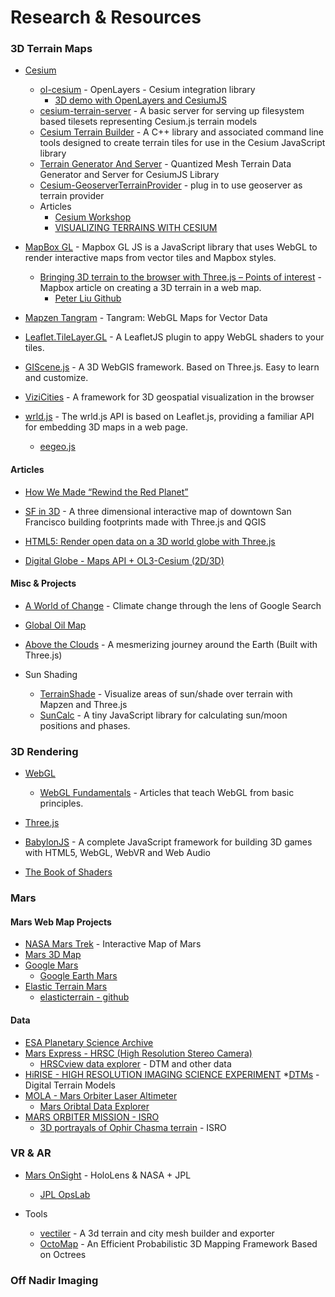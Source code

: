 # Research & Resources

### 3D Terrain Maps

* [Cesium](https://cesiumjs.org/)
  * [ol-cesium](http://openlayers.org/ol-cesium/) - OpenLayers - Cesium integration library
    * [3D demo with OpenLayers and CesiumJS](http://blog.awesomemap.tools/3d-demo-with-openlayers-and-cesium/)
  * [cesium-terrain-server](https://github.com/geo-data/cesium-terrain-server) - A basic server for serving up filesystem based tilesets representing Cesium.js terrain models
  * [Cesium Terrain Builder](https://github.com/geo-data/cesium-terrain-builder) - A C++ library and associated command line tools designed to create terrain tiles for use in the Cesium JavaScript library
  * [Terrain Generator And Server](https://github.com/Nymria/TGS) - Quantized Mesh Terrain Data Generator and Server for CesiumJS Library
  * [Cesium-GeoserverTerrainProvider](https://github.com/kaktus40/Cesium-GeoserverTerrainProvider) - plug in to use geoserver as terrain provider
  * Articles
    * [Cesium Workshop](https://cesiumjs.org/tutorials/Cesium-Workshop/)
    * [VISUALIZING TERRAINS WITH CESIUM](https://bertt.wordpress.com/2016/12/08/visualizing-terrains-with-cesium/)

* [MapBox GL](https://www.mapbox.com/mapbox-gl-js/api/) - Mapbox GL JS is a JavaScript library that uses WebGL to render interactive maps from vector tiles and Mapbox styles.
  * [Bringing 3D terrain to the browser with Three.js – Points of interest](https://blog.mapbox.com/bringing-3d-terrain-to-the-browser-with-three-js-410068138357) - Mapbox article on creating a 3D terrain in a web map.
    * [Peter Liu Github](https://github.com/peterqliu)

* [Mapzen Tangram](https://github.com/tangrams/tangram) - Tangram: WebGL Maps for Vector Data

* [Leaflet.TileLayer.GL](https://gitlab.com/IvanSanchez/Leaflet.TileLayer.GL) - A LeafletJS plugin to appy WebGL shaders to your tiles.

* [GIScene.js](https://giscience.github.io/GIScene.js/) - A 3D WebGIS framework. Based on Three.js. Easy to learn and customize.

* [ViziCities](https://github.com/UDST/vizicities) - A framework for 3D geospatial visualization in the browser

* [wrld.js](https://docs.eegeo.com/wrld.js/latest/docs/api/) - The wrld.js API is based on Leaflet.js, providing a familiar API for embedding 3D maps in a web page.
  * [eegeo.js](https://docs.eegeo.com/eegeo.js/v0.1.780/docs/api/)

#### Articles


* [How We Made “Rewind the Red Planet”](https://source.opennews.org/articles/how-we-made-rewind-red-planet/)

* [SF in 3D](http://bl.ocks.org/hopelessoptimism/e5e3bd6effd7fc1874ff) - A three dimensional interactive map of downtown San Francisco building footprints made with Three.js and QGIS

* [HTML5: Render open data on a 3D world globe with Three.js](http://www.smartjava.org/content/render-open-data-3d-world-globe-threejs)

* [Digital Globe - Maps API + OL3-Cesium (2D/3D)](https://mapsapidocs.digitalglobe.com/docs/maps-api-ol3-cesium-2d3d-viewer)

#### Misc & Projects

* [A World of Change](https://news-lab-trends-experiment.appspot.com/) - Climate change through the lens of Google Search
* [Global Oil Map](http://www.gsmlondon.ac.uk/global-oil-map/)
* [Above the Clouds](http://earth.plus360degrees.com/) - A mesmerizing journey around the Earth (Built with Three.js)

* Sun Shading
    * [TerrainShade](https://github.com/mikeskaug/TerrainShade) - Visualize areas of sun/shade over terrain with Mapzen and Three.js
    * [SunCalc](https://github.com/mourner/suncalc) - A tiny JavaScript library for calculating sun/moon positions and phases.

### 3D Rendering
  * [WebGL](https://www.khronos.org/webgl/wiki/Main_Page)
    * [WebGL Fundamentals](https://webglfundamentals.org/) - Articles that teach WebGL from basic principles.

  * [Three.js](https://threejs.org/)
  * [BabylonJS](http://www.babylonjs.com/) - A complete JavaScript framework for building 3D games with HTML5, WebGL, WebVR and Web Audio

  * [The Book of Shaders](https://thebookofshaders.com/)

### Mars
#### Mars Web Map Projects

* [NASA Mars Trek](https://mars.nasa.gov/maps/explore-mars-map/fullscreen/) - Interactive Map of Mars
* [Mars 3D Map](http://mars3dmap.com/)
* [Google Mars](https://www.google.com/mars/)
    * [Google Earth Mars](https://www.google.com/earth/explore/showcase/mars.html)
* [Elastic Terrain Mars](http://elasticterrain.xyz/map/#mars)
  * [elasticterrain - github](https://github.com/buddebej/elasticterrain)

#### Data

* [ESA Planetary Science Archive](https://archives.esac.esa.int/psa)
* [Mars Express - HRSC (High Resolution Stereo Camera)](http://solarsystem.dlr.de/Missions/express/indexeng.shtml)
    * [HRSCview data explorer](http://hrscview.fu-berlin.de/cgi-bin/ion-p?page=entry2.ion) - DTM and other data
* [HiRISE - HIGH RESOLUTION IMAGING SCIENCE EXPERIMENT](https://www.uahirise.org/)
    *[DTMs](https://www.uahirise.org/dtm/) - Digital Terrain Models
* [MOLA - Mars Orbiter Laser Altimeter](https://attic.gsfc.nasa.gov/mola/)
    * [Mars Oribtal Data Explorer](http://ode.rsl.wustl.edu/mars/indextools.aspx?displaypage=molapedr)
* [MARS ORBITER MISSION - ISRO](http://www.isro.gov.in/pslv-c25-mars-orbiter-mission)
    * [3D portrayals of Ophir Chasma terrain](http://www.isro.gov.in/pslv-c25-mars-orbiter-mission/3d-portrayals-of-ophir-chasma-terrain) - ISRO

### VR & AR

* [Mars OnSight](https://www.jpl.nasa.gov/news/news.php?feature=4451) - HoloLens & NASA + JPL
    * [JPL OpsLab](https://opslab.jpl.nasa.gov/)


* Tools
    * [vectiler](http://karim.naaji.fr/projects/vectiler) - A 3d terrain and city mesh builder and exporter
    * [OctoMap](https://octomap.github.io/) - An Efficient Probabilistic 3D Mapping Framework Based on Octrees


### Off Nadir Imaging